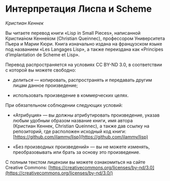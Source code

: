 # Интерпретация Лиспа и Scheme

*Кристиан Кеннек*

Вы читаете перевод книги «Lisp in Small Pieces», написанной Кристиа́ном Кенне́ком
(Christian Queinnec), профессором Университета Пьера и Марии Кюри.
Книга изначально издана на французском языке под названием «Les Langages Lisp»,
а также переиздана как «Principes d’implantation de Scheme et Lisp».

Перевод распространяется на условиях CC BY-ND 3.0, в соответствии с которой вы можете свободно:

  - *делиться* — копировать, распространять и передавать другим лицам данное произведение;

  - использовать произведение в коммерческих целях.

При обязательном соблюдении следующих условий:

  - «Атрибуция» — вы должны атрибутировать произведение,
    указав любым удобным образом название книги,
    имя автора (Кристиан Кеннек, Christian Queinnec),
    а также дав ссылку на репозиторий, где расположен исходный код книги:
    [https://github.com/ilammy/lisp](https://github.com/ilammy/lisp)

  - «Без производных произведений» — вы не можете изменять, преобразовывать
    или брать за основу это произведение.

С полным текстом лицензии вы можете ознакомиться на сайте Creative Commons:
[https://creativecommons.org/licenses/by-nd/3.0](https://creativecommons.org/licenses/by-nd/3.0/)
